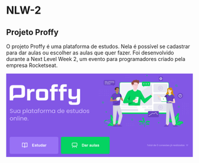 # NLW-2
## Projeto Proffy
O projeto Proffy é uma plataforma de estudos. Nela é possível se cadastrar para dar aulas ou escolher as aulas que quer fazer.
Foi desenvolvido durante a Next Level Week 2, um evento para programadores criado pela empresa Rocketseat.


![Proffy](https://github.com/stefani-scarpari/PrimeiroProjeto-NLW-2-/blob/main/Proffy.png)
